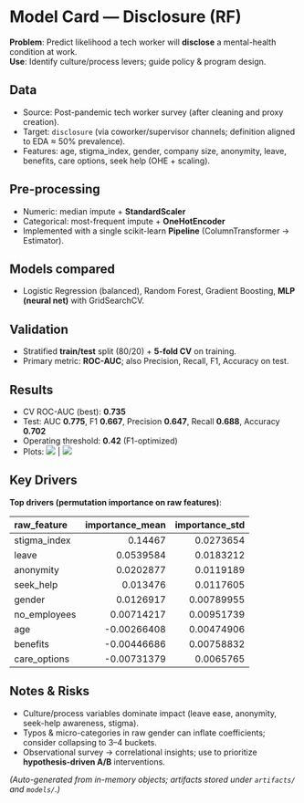 # Model Card — Disclosure (RF)

**Problem**: Predict likelihood a tech worker will **disclose** a mental-health condition at work.  
**Use**: Identify culture/process levers; guide policy & program design.

## Data
- Source: Post-pandemic tech worker survey (after cleaning and proxy creation).
- Target: `disclosure` (via coworker/supervisor channels; definition aligned to EDA ≈ 50% prevalence).
- Features: age, stigma_index, gender, company size, anonymity, leave, benefits, care options, seek help (OHE + scaling).

## Pre-processing
- Numeric: median impute + **StandardScaler**  
- Categorical: most-frequent impute + **OneHotEncoder**  
- Implemented with a single scikit-learn **Pipeline** (ColumnTransformer → Estimator).

## Models compared
- Logistic Regression (balanced), Random Forest, Gradient Boosting, **MLP (neural net)** with GridSearchCV.

## Validation
- Stratified **train/test** split (80/20) + **5-fold CV** on training.  
- Primary metric: **ROC-AUC**; also Precision, Recall, F1, Accuracy on test.

## Results
- CV ROC-AUC (best): **0.735**  
- Test: AUC **0.775**, F1 **0.667**, Precision **0.647**, Recall **0.688**, Accuracy **0.702**  
- Operating threshold: **0.42** (F1-optimized)  
- Plots: ![](artifacts/ROC_Disclosure_RF.png)  |  ![](artifacts/PR_Disclosure_RF.png)

## Key Drivers

**Top drivers (permutation importance on raw features)**:

| raw_feature   |   importance_mean |   importance_std |
|:--------------|------------------:|-----------------:|
| stigma_index  |        0.14467    |       0.0273654  |
| leave         |        0.0539584  |       0.0183212  |
| anonymity     |        0.0202877  |       0.0119189  |
| seek_help     |        0.013476   |       0.0117605  |
| gender        |        0.0126917  |       0.00789955 |
| no_employees  |        0.00714217 |       0.00951739 |
| age           |       -0.00266408 |       0.00474906 |
| benefits      |       -0.00446686 |       0.00758832 |
| care_options  |       -0.00731379 |       0.0065765  |

## Notes & Risks
- Culture/process variables dominate impact (leave ease, anonymity, seek-help awareness, stigma).  
- Typos & micro-categories in raw gender can inflate coefficients; consider collapsing to 3–4 buckets.  
- Observational survey → correlational insights; use to prioritize **hypothesis-driven A/B** interventions.

*(Auto-generated from in-memory objects; artifacts stored under `artifacts/` and `models/`.)*